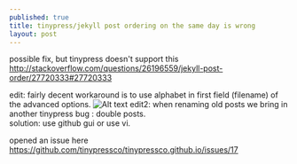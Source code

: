 ```yaml
---
published: true
title: tinypress/jekyll post ordering on the same day is wrong
layout: post
---
```

possible fix, but tinypress doesn't support this  
<http://stackoverflow.com/questions/26196559/jekyll-post-order/27720333#27720333>

edit: fairly decent workaround is to use alphabet in first field (filename) of the advanced options.
![Alt text](http://shrani.si/f/1v/bL/K2Fng1I/workaround.png)
edit2: when renaming old posts we bring in another tinypress bug : double posts.  
solution: use github gui or use vi.

opened an issue here  
<https://github.com/tinypressco/tinypressco.github.io/issues/17>
